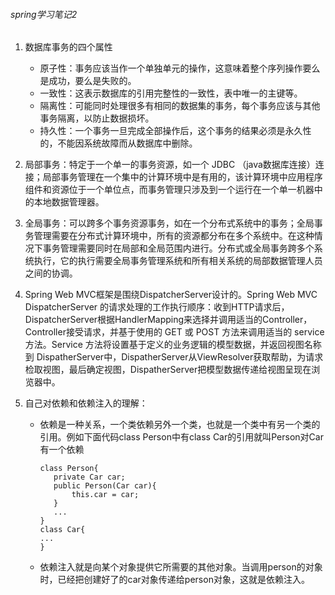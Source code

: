 ###### spring学习笔记2

1. 数据库事务的四个属性

   - 原子性：事务应该当作一个单独单元的操作，这意味着整个序列操作要么是成功，要么是失败的。
   - 一致性：这表示数据库的引用完整性的一致性，表中唯一的主键等。
   - 隔离性：可能同时处理很多有相同的数据集的事务，每个事务应该与其他事务隔离，以防止数据损坏。
   - 持久性：一个事务一旦完成全部操作后，这个事务的结果必须是永久性的，不能因系统故障而从数据库中删除。

2. 局部事务：特定于一个单一的事务资源，如一个 JDBC （java数据库连接）连接；局部事务管理在一个集中的计算环境中是有用的，该计算环境中应用程序组件和资源位于一个单位点，而事务管理只涉及到一个运行在一个单一机器中的本地数据管理器。

3. 全局事务：可以跨多个事务资源事务，如在一个分布式系统中的事务；全局事务管理需要在分布式计算环境中，所有的资源都分布在多个系统中。在这种情况下事务管理需要同时在局部和全局范围内进行。分布式或全局事务跨多个系统执行，它的执行需要全局事务管理系统和所有相关系统的局部数据管理人员之间的协调。

4. Spring Web MVC框架是围绕DispatcherServer设计的。Spring Web MVC DispatcherServer 的请求处理的工作执行顺序：收到HTTP请求后，DispatcherServer根据HandlerMapping来选择并调用适当的Controller，Controller接受请求，并基于使用的 GET 或 POST 方法来调用适当的 service 方法。Service 方法将设置基于定义的业务逻辑的模型数据，并返回视图名称到 DispatherServer中，DispatherServer从ViewResolver获取帮助，为请求检取视图，最后确定视图，DispatherServer把模型数据传递给视图呈现在浏览器中。

5. 自己对依赖和依赖注入的理解：

   - 依赖是一种关系，一个类依赖另外一个类，也就是一个类中有另一个类的引用。例如下面代码class Person中有class Car的引用就叫Person对Car有一个依赖

     ```
     class Person{
     	private Car car;
     	public Person(Car car){
     		this.car = car;
     	}
     	...
     }
     class Car{
     ...
     }
     ```

   - 依赖注入就是向某个对象提供它所需要的其他对象。当调用person的对象时，已经把创建好了的car对象传递给person对象，这就是依赖注入。